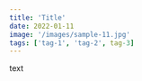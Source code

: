 ```yaml
---
title: 'Title'
date: 2022-01-11
image: '/images/sample-11.jpg'
tags: ['tag-1', 'tag-2', tag-3]
---
```


text
